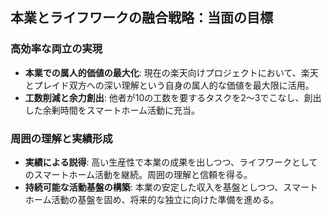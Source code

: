 


## 本業とライフワークの融合戦略：当面の目標

### 高効率な両立の実現

*   **本業での属人的価値の最大化**: 現在の楽天向けプロジェクトにおいて、楽天とプレイド双方への深い理解という自身の属人的な価値を最大限に活用。
*   **工数削減と余力創出**: 他者が10の工数を要するタスクを2〜3でこなし、創出した余剰時間をスマートホーム活動に充当。

### 周囲の理解と実績形成

*   **実績による説得**: 高い生産性で本業の成果を出しつつ、ライフワークとしてのスマートホーム活動を継続。周囲の理解と信頼を得る。
*   **持続可能な活動基盤の構築**: 本業の安定した収入を基盤としつつ、スマートホーム活動の基盤を固め、将来的な独立に向けた準備を進める。

